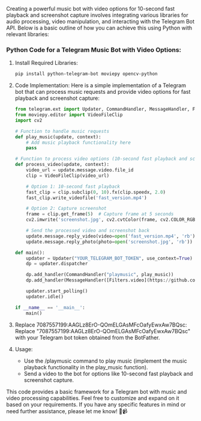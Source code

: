 Creating a powerful music bot with video options for 10-second fast playback and screenshot capture involves integrating various libraries for audio processing, video manipulation, and interacting with the Telegram Bot API. Below is a basic outline of how you can achieve this using Python with relevant libraries:

### Python Code for a Telegram Music Bot with Video Options:

1. Install Required Libraries:
   ```bash
   pip install python-telegram-bot moviepy opencv-python
   ```

2. Code Implementation:
   Here is a simple implementation of a Telegram bot that can process music requests and provide video options for fast playback and screenshot capture:

   ```python
   from telegram.ext import Updater, CommandHandler, MessageHandler, Filters
   from moviepy.editor import VideoFileClip
   import cv2

   # Function to handle music requests
   def play_music(update, context):
       # Add music playback functionality here
       pass

   # Function to process video options (10-second fast playback and screenshot capture)
   def process_video(update, context):
       video_url = update.message.video.file_id
       clip = VideoFileClip(video_url)

       # Option 1: 10-second fast playback
       fast_clip = clip.subclip(0, 10).fx(clip.speedx, 2.0)
       fast_clip.write_videofile('fast_version.mp4')

       # Option 2: Capture screenshot
       frame = clip.get_frame(5)  # Capture frame at 5 seconds
       cv2.imwrite('screenshot.jpg', cv2.cvtColor(frame, cv2.COLOR_RGB2BGR))

       # Send the processed video and screenshot back
       update.message.reply_video(video=open('fast_version.mp4', 'rb'))
       update.message.reply_photo(photo=open('screenshot.jpg', 'rb'))

   def main():
       updater = Updater("YOUR_TELEGRAM_BOT_TOKEN", use_context=True)
       dp = updater.dispatcher

       dp.add_handler(CommandHandler("playmusic", play_music))
       dp.add_handler(MessageHandler([Filters.video](https://github.com/python-telegram-bot/python-telegram-bot/wiki/_new) & Filters.update.edited_message, process_video))

       updater.start_polling()
       updater.idle()

   if __name__ == '__main__':
       main()
   ```

3. Replace 7087557199:AAGLz8ErO-QOmELGAsMFcOafyEwxAw7BQsc:
   Replace "7087557199:AAGLz8ErO-QOmELGAsMFcOafyEwxAw7BQsc" with your Telegram bot token obtained from the BotFather.

4. Usage:
   - Use the /playmusic command to play music (implement the music playback functionality in the play_music function).
   - Send a video to the bot for options like 10-second fast playback and screenshot capture.

This code provides a basic framework for a Telegram bot with music and video processing capabilities. Feel free to customize and expand on it based on your requirements. If you have any specific features in mind or need further assistance, please let me know! 🎵📹